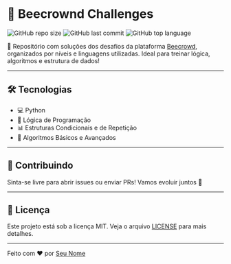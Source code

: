# 🧠 Beecrownd Challenges

![GitHub repo size](https://img.shields.io/github/repo-size/seu-usuario/beecrownd?color=blue&style=flat-square)
![GitHub last commit](https://img.shields.io/github/last-commit/seu-usuario/beecrownd?style=flat-square)
![GitHub top language](https://img.shields.io/github/languages/top/seu-usuario/beecrownd?style=flat-square)

📌 Repositório com soluções dos desafios da plataforma [Beecrowd](https://www.beecrowd.com.br), organizados por níveis e linguagens utilizadas. Ideal para treinar lógica, algoritmos e estrutura de dados!

---

## 🛠 Tecnologias

- 💻 Python
- 🚀 Lógica de Programação
- 📊 Estruturas Condicionais e de Repetição
- 🧮 Algoritmos Básicos e Avançados

---

## 🤝 Contribuindo

Sinta-se livre para abrir issues ou enviar PRs! Vamos evoluir juntos 🚀

---

## 📄 Licença

Este projeto está sob a licença MIT. Veja o arquivo [LICENSE](LICENSE) para mais detalhes.

---

Feito com ❤️ por [Seu Nome](https://github.com/seu-usuario)
